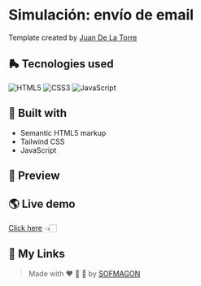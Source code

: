# Simulación: envío de email

Template created by [Juan De La Torre](https://codigoconjuan.com/)

## 🛼 Tecnologies used

![HTML5](https://img.shields.io/badge/html5-%23E34F26.svg?style=for-the-badge&logo=html5&logoColor=white) ![CSS3](https://img.shields.io/badge/css3-%231572B6.svg?style=for-the-badge&logo=css3&logoColor=white) ![JavaScript](https://img.shields.io/badge/javascript-%23F7DF1E.svg?style=for-the-badge&logo=javascript&logoColor=black)



## 🧩 Built with

+ Semantic HTML5 markup
+ Tailwind CSS
+ JavaScript



## 🎨 Preview



## 🌎 Live demo

[Click here](https://02-enviar-email.netlify.app/) 👈🏻



## 🌈 My Links

> Made with ❤️ 🍕 🌮 by [SOFMAGON](https://sofmagon.com)
